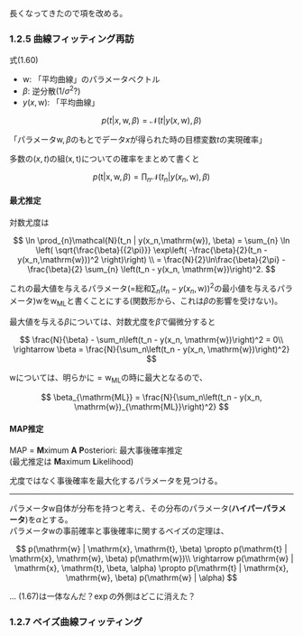 長くなってきたので項を改める。

### 1.2.5 曲線フィッティング再訪

式(1.60)

- $\mathrm{w}$: 「平均曲線」のパラメータベクトル
- $\beta$: 逆分散($1/\sigma^2$?)
- $y(x,\mathrm{w})$: 「平均曲線」

$$
p(t | x, \mathrm{w}, \beta) =  \mathcal{N}(t | y(x,\mathrm{w}), \beta)
$$

「パラメータ$\mathrm{w},\beta$のもとでデータ$x$が得られた時の目標変数$t$の実現確率」

多数の$(x,t)$の組$(\mathrm{x},\mathrm{t})$についての確率をまとめて書くと

$$
p(\mathrm{t} | \mathrm{x}, \mathrm{w}, \beta) =  \prod_{n}\mathcal{N}(t_n | y(x_n,\mathrm{w}), \beta)
$$

#### 最尤推定

対数尤度は

$$
\ln \prod_{n}\mathcal{N}(t_n | y(x_n,\mathrm{w}), \beta) = 
\sum_{n} \ln \left( \sqrt{\frac{\beta}{{2\pi}}} \exp\left( -\frac{\beta}{2}(t_n - y(x_n,\mathrm{w}))^2 \right)\right) \\
= \frac{N}{2}\ln\frac{\beta}{2\pi} - \frac{\beta}{2} \sum_{n} \left(t_n - y(x_n, \mathrm{w})\right)^2.
$$

これの最大値を与えるパラメータ(=総和$\sum_{n} \left(t_n - y(x_n, \mathrm{w})\right)^2$の最小値を与えるパラメータ)$\mathrm{w}$を$\mathrm{w}_{\mathrm{ML}}$と書くことにする(関数形から、これは$\beta$の影響を受けない)。

最大値を与える$\beta$については、対数尤度を$\beta$で偏微分すると

$$
\frac{N}{\beta} - \sum_n\left(t_n - y(x_n, \mathrm{w})\right)^2 = 0\\
\rightarrow \beta = \frac{N}{\sum_n\left(t_n - y(x_n, \mathrm{w})\right)^2}
$$

$\mathrm{w}$については、明らかに$=\mathrm{w}_{\mathrm{ML}}$の時に最大となるので、

$$
\beta_{\mathrm{ML}} = \frac{N}{\sum_n\left(t_n - y(x_n, \mathrm{w})_{\mathrm{ML}}\right)^2}
$$

#### MAP推定

MAP = **M**ximum **A** **P**osteriori: 最大事後確率推定\
(最尤推定は **M**aximum **L**ikelihood)

尤度ではなく事後確率を最大化するパラメータを見つける。

***

パラメータ$\mathrm{w}$自体が分布を持つと考え、その分布のパラメータ(**ハイパーパラメータ**)を$\alpha$とする。\
パラメータ$\mathrm{w}$の事前確率と事後確率に関するベイズの定理は、

$$
p(\mathrm{w} | \mathrm{x}, \mathrm{t}, \beta) \propto p(\mathrm{t} | \mathrm{x}, \mathrm{w}, \beta) p(\mathrm{w})\\
\rightarrow p(\mathrm{w} | \mathrm{x}, \mathrm{t}, \beta, \alpha) \propto p(\mathrm{t} | \mathrm{x}, \mathrm{w}, \beta) p(\mathrm{w} | \alpha)
$$

... (1.67)は一体なんだ？$\exp$の外側はどこに消えた？

### 1.2.7 ベイズ曲線フィッティング


